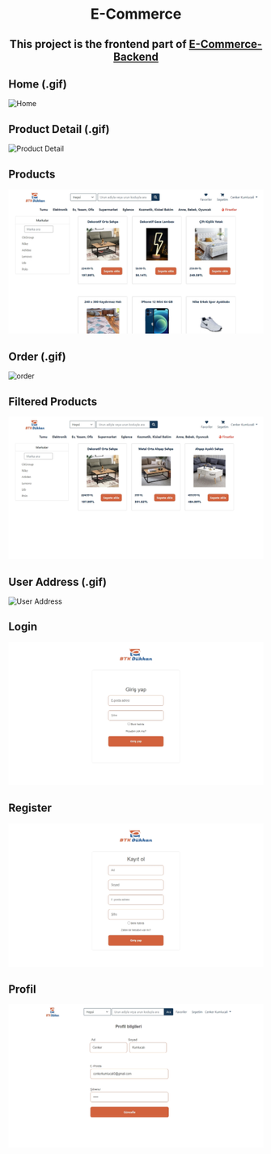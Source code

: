 <h1 align="center"> E-Commerce  </h1>
<h2 align="center">This project is the frontend part of <a href="https://github.com/cenkerkumlucali/E-Commerce-Backend" target="_blank" rel="nofollow"> E-Commerce-Backend</a>  </h2>

## Home (.gif)
![Home](https://github.com/cenkerkumlucali/BtkMarket-Frontend/blob/master/src/assets/images/Homeg.gif)
## Product Detail (.gif)
![Product Detail](https://github.com/cenkerkumlucali/BtkMarket-Frontend/blob/master/src/assets/images/product-detail-2.gif)
## Products
![Products](https://github.com/cenkerkumlucali/BtkMarket-Frontend/blob/master/src/assets/images/all--products.jpg)
## Order (.gif)
![order](https://github.com/cenkerkumlucali/BtkMarket-Frontend/blob/master/src/assets/images/order.gif)
## Filtered Products
![Filtered Products](https://github.com/cenkerkumlucali/BtkMarket-Frontend/blob/master/src/assets/images/brand-filtered-products.jpg)
## User Address (.gif)
![User Address](https://github.com/cenkerkumlucali/BtkMarket-Frontend/blob/master/src/assets/images/address-operation.gif)
## Login
![Login](https://github.com/cenkerkumlucali/BtkMarket-Frontend/blob/master/src/assets/images/Login--1.jpg)
## Register
![Register](https://github.com/cenkerkumlucali/BtkMarket-Frontend/blob/master/src/assets/images/Register--1.jpg)
## Profil 
![Profil](https://github.com/cenkerkumlucali/BtkMarket-Frontend/blob/master/src/assets/images/profile-update.jpg)
